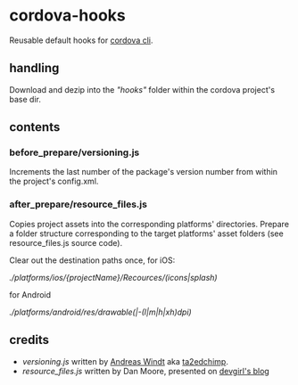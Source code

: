 cordova-hooks
=============

Reusable default hooks for [cordova cli](http://cordova.apache.org/docs/en/edge/guide_cli_index.md.html).

## handling

Download and dezip into the _"hooks"_ folder within the cordova project's base dir.

## contents

### before_prepare/versioning.js

Increments the last number of the package's version number from within the project's config.xml.

### after_prepare/resource_files.js

Copies project assets into the corresponding platforms' directories.
Prepare a folder structure corresponding to the target platforms' asset folders (see resource_files.js source code).

Clear out the destination paths once, for iOS:

*./platforms/ios/{projectName}/Recources/(icons|splash)*

for Android

*./platforms/android/res/drawable(|-(l|m|h|xh)dpi)*

## credits

- *versioning.js* written by [Andreas Windt](http://andreaswindt.de) aka [ta2edchimp](http://github.com/ta2edchimp).
- *resource_files.js* written by Dan Moore, presented on [devgirl's blog](http://devgirl.org/2013/11/12/three-hooks-your-cordovaphonegap-project-needs/)

